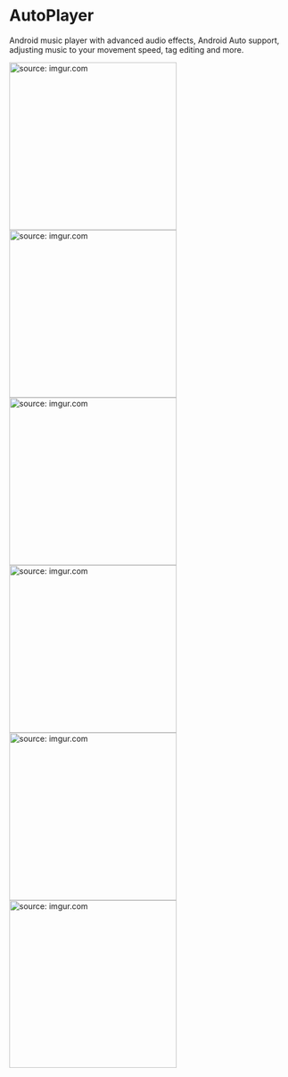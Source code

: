 # AutoPlayer
Android music player with advanced audio effects, Android Auto support, adjusting music to your movement speed, tag editing and more.

<a href="https://imgur.com/OwbCcfF"><img src="https://i.imgur.com/OwbCcfF.jpg" title="source: imgur.com"  width="300"/></a>
<a href="https://imgur.com/dLHMb5R"><img src="https://i.imgur.com/dLHMb5R.jpg" title="source: imgur.com"  width="300"/></a>
<a href="https://imgur.com/wbCfzHS"><img src="https://i.imgur.com/wbCfzHS.jpg" title="source: imgur.com"  width="300"/></a>
<a href="https://imgur.com/CiXWZ6b"><img src="https://i.imgur.com/CiXWZ6b.jpg" title="source: imgur.com"  width="300"/></a>
<a href="https://imgur.com/sOZ1E8h"><img src="https://i.imgur.com/sOZ1E8h.jpg" title="source: imgur.com"  width="300"/></a>
<a href="https://imgur.com/VZFoJqG"><img src="https://i.imgur.com/VZFoJqG.jpg" title="source: imgur.com"  width="300"/></a>
